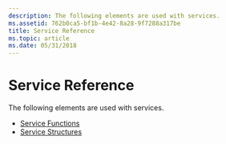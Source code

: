 ```yaml
---
description: The following elements are used with services.
ms.assetid: 762b0ca5-bf1b-4e42-8a28-9f7288a317be
title: Service Reference
ms.topic: article
ms.date: 05/31/2018
---
```


# Service Reference

The following elements are used with services.

-   [Service Functions](service-functions.md)
-   [Service Structures](service-structures.md)

 

 



